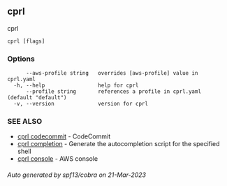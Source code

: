 ## cprl

cprl

```
cprl [flags]
```

### Options

```
      --aws-profile string   overrides [aws-profile] value in cprl.yaml
  -h, --help                 help for cprl
      --profile string       references a profile in cprl.yaml (default "default")
  -v, --version              version for cprl
```

### SEE ALSO

* [cprl codecommit](cprl_codecommit.md)	 - CodeCommit
* [cprl completion](cprl_completion.md)	 - Generate the autocompletion script for the specified shell
* [cprl console](cprl_console.md)	 - AWS console

###### Auto generated by spf13/cobra on 21-Mar-2023
